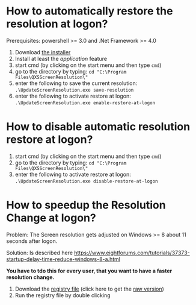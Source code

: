 # How to automatically restore the resolution at logon?

Prerequisites: powershell >= 3.0 and .Net Framework >= 4.0

 1. Download [the installer](https://github.com/qxsch/ScreenResolution/raw/master/Binary/ScreenResolutionSetup.msi)
 2. Install at least the *application* feature
 3. start cmd (by clicking on the start menu and then type ```cmd```)
 4. go to the directory by typing: ```cd "C:\Program Files\QXSScreenResolution\"```
 5. enter the following to save the current resolution: ```.\UpdateScreenResolution.exe save-resolution```
 6. enter the following to activate restore at logon:  ```.\UpdateScreenResolution.exe enable-restore-at-logon```
 
 

# How to disable automatic resolution restore at logon?
 1. start cmd (by clicking on the start menu and then type ```cmd```)
 2. go to the directory by typing: ```cd "C:\Program Files\QXSScreenResolution\"```
 3. enter the following to activate restore at logon:  ```.\UpdateScreenResolution.exe disable-restore-at-logon```



# How to speedup the Resolution Change at logon?
Problem: The Screen resolution gets adjusted on Windows >= 8  about 11 seconds after logon.

Solution: Is described here https://www.eightforums.com/tutorials/37373-startup-delay-time-reduce-windows-8-a.html

**You have to tdo this for every user, that you want to have a faster resolution change.**

 1. Download the [registry file](https://cdn.rawgit.com/qxsch/ScreenResolution/021f7b06/Binary/Windows_8_No_Startup_Delay.reg)   (click here to get the [raw version](https://raw.githubusercontent.com/qxsch/ScreenResolution/master/Binary/Windows_8_No_Startup_Delay.reg))
 2. Run the registry file by double clicking
